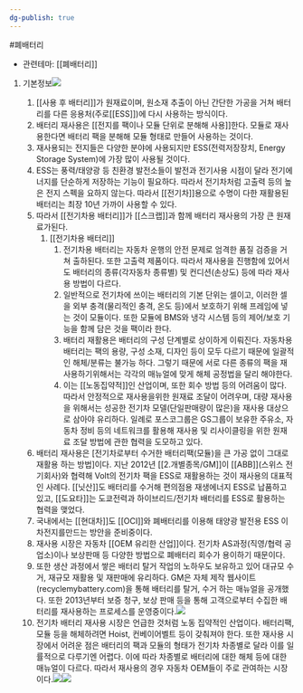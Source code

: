 ```yaml
---
dg-publish: true
---
```

#폐배터리


- 관련테마: [[폐배터리]]


1. 기본정보![](https://i.imgur.com/NUNGXFo.png)

	1. [[사용 후 배터리]]가 원재료이며, 원소재 추출이 아닌 간단한 가공을 거쳐 배터리를 다른 응용처(주로[[ESS]])에 다시 사용하는 방식이다.
	2. 배터리 재사용은 [[전지를 팩이나 모듈 단위로 분해해 사용]]한다. 모듈로 재사용한다면 배터리 팩을 분해해 모듈 형태로 만들어 사용하는 것이다. 
	3. 재사용되는 전지들은 다양한 분야에 사용되지만 ESS(전력저장장치, Energy Storage System)에 가장 많이 사용될 것이다. 
	4. ESS는 풍력/태양광 등 친환경 발전소들이 발전과 전기사용 시점이 달라 전기에너지를 단순하게 저장하는 기능이 필요하다. 따라서 전기차처럼 고출력 등의 높은 전지 스펙을 요하지 않는다. 따라서 [[전기차]]용으로 수명이 다한 재활용된 배터리는 최장 10년 가까이 사용할 수 있다.
	5. 따라서 [[전기차용 배터리]]가 [[스크랩]]과 함께 배터리 재사용의 가장 큰 원재료가된다.
		1. [[전기차용 배터리]]
			1. 전기차용 배터리는 자동차 운행의 안전 문제로 엄격한 품질 검증을 거쳐 출하된다. 또한 고출력 제품이다. 따라서 재사용을 진행함에 있어서도 배터리의 종류(각자동차 종류별) 및 컨디션(손상도) 등에 따라 재사용 방법이 다르다.
			2. 일반적으로 전기차에 쓰이는 배터리의 기본 단위는 셀이고, 이러한 셀을 외부 충격(물리적인 충격, 온도 등)에서 보호하기 위해 프레임에 넣는 것이 모듈이다. 또한 모듈에 BMS와 냉각 시스템 등의 제어/보호 기능을 함께 담은 것을 팩이라 한다. 
			3. 배터리 재활용은 배터리의 구성 단계별로 상이하게 이뤄진다. 자동차용 배터리는 팩의 용량, 구성 소재, 디자인 등이 모두 다르기 때문에 일괄적인 해체/분류는 불가능 하다. 그렇기 때문에 서로 다른 종류의 팩을 재사용하기위해서는 각각의 매뉴얼에 맞게 해체 공정법을 달리 해야한다. 
			4. 이는 [[노동집약적]]인 산업이며, 또한 회수 방법 등의 어려움이 많다. 따라서 안정적으로 재사용을위한 원재료 조달이 어려우며, 대량 재사용을 위해서는 성공한 전기차 모델(단일판매량이 많은)을 재사용 대상으로 삼아야 유리하다. 일례로 포스코그룹은 GS그룹이 보유한 주유소, 자동차 정비 등의 네트워크를 활용해 재사용 및 리사이클링을 위한 원재료 조달 방법에 관한 협력을 도모하고 있다.
	6. 배터리 재사용은 [전기차로부터 수거한 배터리팩(모듈)을 큰 가공 없이 그대로 재활용 하는 방법]이다. 지난 2012년 [[2.개별종목/GM]]이 [[ABB]](스위스 전기회사)와 협력해 Volt의 전기차 팩을 ESS로 재활용하는 것이 재사용의 대표적인 사례다. [[닛산]]도 배터리를 수거해 편의점용 재생에너지 ESS로 납품하고 있고, [[도요타]]는 도쿄전력과 하이브리드/전기차 배터리를 ESS로 활용하는 협력을 맺었다.
	7. 국내에서는 [[현대차]]도 [[OCI]]와 폐배터리를 이용해 태양광 발전용 ESS 이차전지를만드는 방안을 준비중이다. 
	8. 재사용 시장은 자동차 [[OEM 유리한 산업]]이다. 전기차 AS과정(직영/협력 공업소)이나 보상판매 등 다양한 방법으로 폐배터리 회수가 용이하기 때문이다. 
	9. 또한 생산 과정에서 쌓은 배터리 탈거 작업의 노하우도 보유하고 있어 대규모 수거, 재규모 재활용 및 재판매에 유리하다. GM은 자체 제작 웹사이트(recyclemybattery.com)을 통해 배터리를 탈거, 수거 하는 매뉴얼을 공개했다. 또한 2013년부터 보증 청구, 보상 판매 등을 통해 고객으로부터 수집한 배터리를 재사용하는 프로세스를 운영중이다.![](https://i.imgur.com/AbnNiXH.png)
	10. 전기차 배터리 재사용 시장은 언급한 것처럼 노동 집약적인 산업이다. 배터리팩, 모듈 등을 해체하려면 Hoist, 컨베이어벨트 등이 갖춰져야 한다. 또한 재사용 시장에서 어려운 점은 배터리의 팩과 모듈의 형태가 전기차 차종별로 달라 이를 일률적으로 다루기엔 어렵다. 이에 따라 차종별로 배터리에 대한 해체 등에 대한 매뉴얼이 다르다. 따라서 재사용의 경우 자동차 OEM들이 주로 관여하는 시장이다.![](https://i.imgur.com/1r1PgRh.png)![](https://i.imgur.com/LsEtIIq.png)

